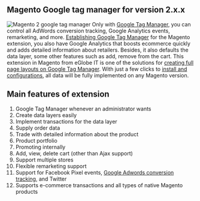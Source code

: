## Magento Google tag manager for version 2.x.x
![Magento 2 google tag manager](https://www.mageplaza.com/assets/img/extensions/magento-2-google-tag-manager.png)
Only with <a href="https://www.google.com/analytics/tag-manager/">Google Tag Manager</a>, you can control all AdWords conversion tracking, Google Analytics events, remarketing, and more.
<a href="https://magento-certified-developer.blogspot.com/2018/04/magento-google-tag-manager-extension.html">Establishing Google Tag Manager</a> for the Magento extension, you also have Google Analytics that boosts ecommerce quickly and adds detailed information about retailers. Besides, it also defaults the data layer, some other features such as add, remove from the cart.
This extension in Magento from eGlobe IT is one of the solutions for [creating full page layouts on Google Tag Manager](https://magenticians.com/install-google-tag-manager-magento-2/). With just a few clicks to [install and configurations](https://www.kaskus.co.id/thread/5acc1f45c1cb17a1638b4567/install-and-configure-google-tag-manager-in-magento-2), all data will be fully implemented on any Magento version.

## Main features of extension
1. Google Tag Manager whenever an administrator wants
2. Create data layers easily
3. Implement transactions for the data layer
4. Supply order data
5. Trade with detailed information about the product
6. Product portfolio
7. Promoting internally
8. Add, view, delete cart (other than Ajax support)
9. Support multiple stores
10. Flexible remarketing support
11. Support for Facebook Pixel events, [Google Adwords conversion tracking](https://www.templatemonster.com/blog/google-adwords-conversion-tracking/), and Twitter
12. Supports e-commerce transactions and all types of native Magento products
